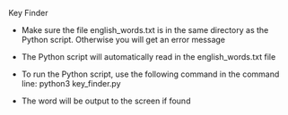 Key Finder

- Make sure the file english_words.txt is in the same directory as the Python script. Otherwise you will get an error message
- The Python script will automatically read in the english_words.txt file
- To run the Python script, use the following command in the command line:
python3 key_finder.py

- The word will be output to the screen if found
